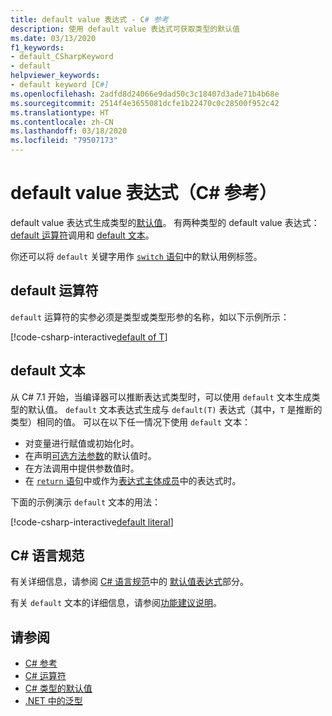```yaml
---
title: default value 表达式 - C# 参考
description: 使用 default value 表达式可获取类型的默认值
ms.date: 03/13/2020
f1_keywords:
- default_CSharpKeyword
- default
helpviewer_keywords:
- default keyword [C#]
ms.openlocfilehash: 2adfd8d24066e9dad50c3c18407d3ade71b4b68e
ms.sourcegitcommit: 2514f4e3655081dcfe1b22470c0c28500f952c42
ms.translationtype: HT
ms.contentlocale: zh-CN
ms.lasthandoff: 03/18/2020
ms.locfileid: "79507173"
---
```

# <a name="default-value-expressions-c-reference"></a>default value 表达式（C# 参考）

default value 表达式生成类型的[默认值](../builtin-types/default-values.md)。 有两种类型的 default value 表达式：[default 运算符](#default-operator)调用和 [default 文本](#default-literal)。

你还可以将 `default` 关键字用作 [`switch` 语句](../keywords/switch.md)中的默认用例标签。

## <a name="default-operator"></a>default 运算符

`default` 运算符的实参必须是类型或类型形参的名称，如以下示例所示：

[!code-csharp-interactive[default of T](snippets/DefaultOperator.cs#WithOperand)]

## <a name="default-literal"></a>default 文本

从 C# 7.1 开始，当编译器可以推断表达式类型时，可以使用 `default` 文本生成类型的默认值。 `default` 文本表达式生成与 `default(T)` 表达式（其中，`T` 是推断的类型）相同的值。 可以在以下任一情况下使用 `default` 文本：

- 对变量进行赋值或初始化时。
- 在声明[可选方法参数](../../methods.md#optional-parameters-and-arguments)的默认值时。
- 在方法调用中提供参数值时。
- 在 [`return` 语句](../keywords/return.md)中或作为[表达式主体成员](../../programming-guide/statements-expressions-operators/expression-bodied-members.md)中的表达式时。

下面的示例演示 `default` 文本的用法：

[!code-csharp-interactive[default literal](snippets/DefaultOperator.cs#DefaultLiteral)]

## <a name="c-language-specification"></a>C# 语言规范

有关详细信息，请参阅 [C# 语言规范](~/_csharplang/spec/introduction.md)中的 [默认值表达式](~/_csharplang/spec/expressions.md#default-value-expressions)部分。

有关 `default` 文本的详细信息，请参阅[功能建议说明](~/_csharplang/proposals/csharp-7.1/target-typed-default.md)。

## <a name="see-also"></a>请参阅

- [C# 参考](../index.md)
- [C# 运算符](index.md)
- [C# 类型的默认值](../builtin-types/default-values.md)
- [.NET 中的泛型](../../../standard/generics/index.md)
